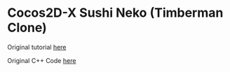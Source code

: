 # Cocos2D-X Sushi Neko (Timberman Clone)

Original tutorial [here](https://github.com/MakeSchool-Tutorials/Sushi-Neko-CocosStudio-Cpp)

Original C++ Code [here](https://github.com/MakeSchool/SushiNeko-Cpp)


